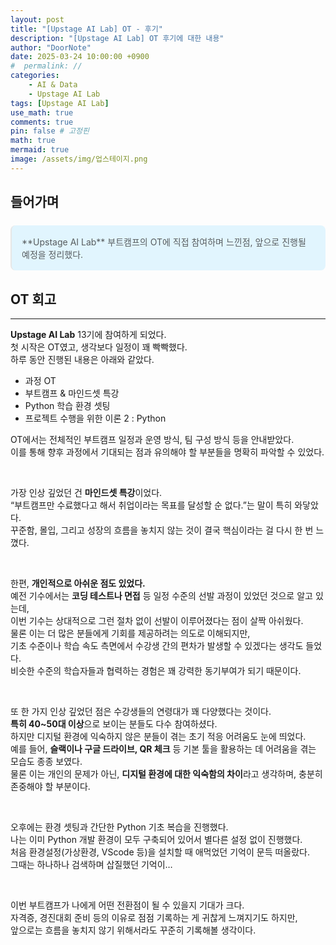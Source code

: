```yaml
---
layout: post
title: "[Upstage AI Lab] OT - 후기"
description: "[Upstage AI Lab] OT 후기에 대한 내용"
author: "DoorNote"
date: 2025-03-24 10:00:00 +0900
#  permalink: //
categories:
    - AI & Data
    - Upstage AI Lab
tags: [Upstage AI Lab]
use_math: true
comments: true
pin: false # 고정핀
math: true
mermaid: true
image: /assets/img/업스테이지.png
---
```


## 들어가며

<blockquote style="background: #E1F5Fe; color: #2e2e2ec4; padding: 1rem; margin: 1.5rem 0; border-radius: 8px;">
**Upstage AI Lab** 부트캠프의 OT에 직접 참여하며 느낀점, 앞으로 진행될 예정을 정리했다.
</blockquote>

## OT 회고

---

**Upstage AI Lab** 13기에 참여하게 되었다.  
첫 시작은 OT였고, 생각보다 일정이 꽤 빡빡했다.  
하루 동안 진행된 내용은 아래와 같았다.

- 과정 OT  
- 부트캠프 & 마인드셋 특강  
- Python 학습 환경 셋팅  
- 프로젝트 수행을 위한 이론 2 : Python

OT에서는 전체적인 부트캠프 일정과 운영 방식, 팀 구성 방식 등을 안내받았다.  
이를 통해 향후 과정에서 기대되는 점과 유의해야 할 부분들을 명확히 파악할 수 있었다.

<br>

가장 인상 깊었던 건 **마인드셋 특강**이었다.  
“부트캠프만 수료했다고 해서 취업이라는 목표를 달성할 순 없다.”는 말이 특히 와닿았다.  
꾸준함, 몰입, 그리고 성장의 흐름을 놓치지 않는 것이 결국 핵심이라는 걸 다시 한 번 느꼈다.

<br>

한편, **개인적으로 아쉬운 점도 있었다.**  
예전 기수에서는 **코딩 테스트나 면접** 등 일정 수준의 선발 과정이 있었던 것으로 알고 있는데,  
이번 기수는 상대적으로 그런 절차 없이 선발이 이루어졌다는 점이 살짝 아쉬웠다.  
물론 이는 더 많은 분들에게 기회를 제공하려는 의도로 이해되지만,  
기초 수준이나 학습 속도 측면에서 수강생 간의 편차가 발생할 수 있겠다는 생각도 들었다.  
비슷한 수준의 학습자들과 협력하는 경험은 꽤 강력한 동기부여가 되기 때문이다.

<br>

또 한 가지 인상 깊었던 점은 수강생들의 연령대가 꽤 다양했다는 것이다.  
**특히 40~50대 이상**으로 보이는 분들도 다수 참여하셨다.  
하지만 디지털 환경에 익숙하지 않은 분들이 겪는 초기 적응 어려움도 눈에 띄었다.  
예를 들어, **슬랙이나 구글 드라이브, QR 체크** 등 기본 툴을 활용하는 데 어려움을 겪는 모습도 종종 보였다.  
물론 이는 개인의 문제가 아닌, **디지털 환경에 대한 익숙함의 차이**라고 생각하며, 충분히 존중해야 할 부분이다.

<br>

오후에는 환경 셋팅과 간단한 Python 기초 복습을 진행했다.  
나는 이미 Python 개발 환경이 모두 구축되어 있어서 별다른 설정 없이 진행했다.  
처음 환경설정(가상환경, VScode 등)을 설치할 때 애먹었던 기억이 문득 떠올랐다.  
그때는 하나하나 검색하며 삽질했던 기억이…

<br>

이번 부트캠프가 나에게 어떤 전환점이 될 수 있을지 기대가 크다.  
자격증, 경진대회 준비 등의 이유로 점점 기록하는 게 귀찮게 느껴지기도 하지만,  
앞으로는 흐름을 놓치지 않기 위해서라도 꾸준히 기록해볼 생각이다.